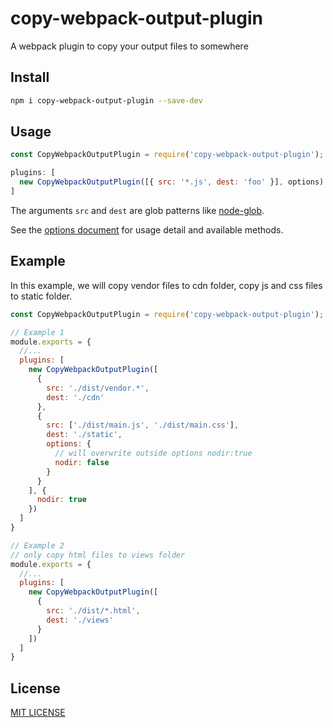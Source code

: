 # copy-webpack-output-plugin
A webpack plugin to copy your output files to somewhere

## Install

```bash
npm i copy-webpack-output-plugin --save-dev
```

## Usage

```js
const CopyWebpackOutputPlugin = require('copy-webpack-output-plugin');

plugins: [
  new CopyWebpackOutputPlugin([{ src: '*.js', dest: 'foo' }], options)
]
```
The arguments `src` and `dest` are glob patterns like  [node-glob](https://github.com/isaacs/node-glob#glob-primer).

See the [options document](https://github.com/isaacs/node-glob#options) for usage detail and available methods.

## Example

In this example, we will copy vendor files to cdn folder, copy js and css files to static folder.

```js
const CopyWebpackOutputPlugin = require('copy-webpack-output-plugin');

// Example 1
module.exports = {
  //...
  plugins: [
    new CopyWebpackOutputPlugin([
      {
        src: './dist/vendor.*',
        dest: './cdn'
      },
      {
        src: ['./dist/main.js', './dist/main.css'],
        dest: './static',
        options: {
          // will overwrite outside options nodir:true
          nodir: false
        }
      }
    ], {
      nodir: true
    })
  ]
}

// Example 2
// only copy html files to views folder
module.exports = {
  //...
  plugins: [
    new CopyWebpackOutputPlugin([
      {
        src: './dist/*.html',
        dest: './views'
      }
    ])
  ]
}
```

## License

[MIT LICENSE](./LICENSE)
